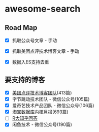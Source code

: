 # awesome-search


## Road Map

- [x] 抓取公众号文章 - 手动
- [x] 抓取美团点评技术博客文章 - 手动
- [x] 数据入ES支持去重


## 要支持的博客

- [x] [美团点评技术博客团队](https://tech.meituan.com/)(413篇)
- [x] 字节跳动技术团队 - 微信公众号(105篇)
- [x] 爱奇艺技术产品团队 - 微信公众号(106篇)
- [x] [淘宝数据库内核月报](http://mysql.taobao.org/monthly/)(693篇)
- [ ] [R大知乎回答](https://www.zhihu.com/people/rednaxelafx/answers)
- [x] 闲鱼技术 - 微信公众号(190篇)
